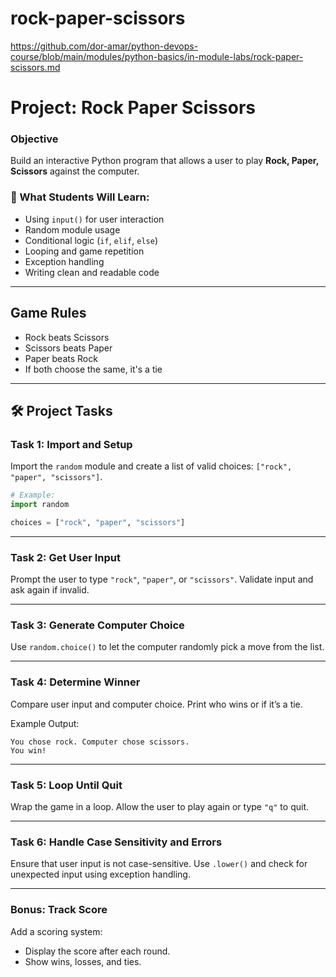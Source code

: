 # rock-paper-scissors

https://github.com/dor-amar/python-devops-course/blob/main/modules/python-basics/in-module-labs/rock-paper-scissors.md

# Project: Rock Paper Scissors

### Objective

Build an interactive Python program that allows a user to play **Rock, Paper, Scissors** against the computer.

### 🧠 What Students Will Learn:

- Using `input()` for user interaction
- Random module usage
- Conditional logic (`if`, `elif`, `else`)
- Looping and game repetition
- Exception handling
- Writing clean and readable code

---

## Game Rules

- Rock beats Scissors
- Scissors beats Paper
- Paper beats Rock
- If both choose the same, it's a tie

---

## 🛠️ Project Tasks

### Task 1: Import and Setup

Import the `random` module and create a list of valid choices: `["rock", "paper", "scissors"]`.

```python
# Example:
import random

choices = ["rock", "paper", "scissors"]
```

---

### Task 2: Get User Input

Prompt the user to type `"rock"`, `"paper"`, or `"scissors"`. Validate input and ask again if invalid.

---

### Task 3: Generate Computer Choice

Use `random.choice()` to let the computer randomly pick a move from the list.

---

### Task 4: Determine Winner

Compare user input and computer choice. Print who wins or if it’s a tie.

Example Output:

```
You chose rock. Computer chose scissors.
You win!
```

---

### Task 5: Loop Until Quit

Wrap the game in a loop. Allow the user to play again or type `"q"` to quit.

---

### Task 6: Handle Case Sensitivity and Errors

Ensure that user input is not case-sensitive. Use `.lower()` and check for unexpected input using exception handling.

---

### Bonus: Track Score

Add a scoring system:

- Display the score after each round.
- Show wins, losses, and ties.
